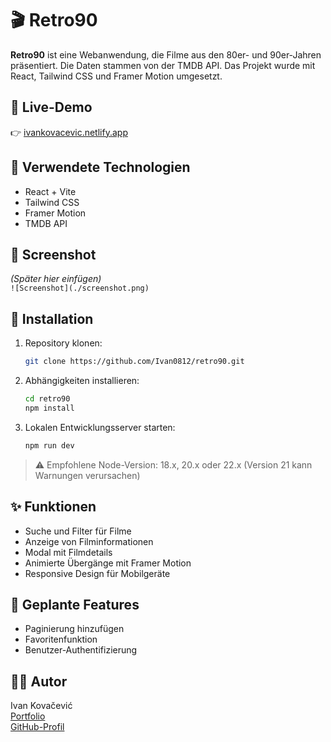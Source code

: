 
# 🎬 Retro90

**Retro90** ist eine Webanwendung, die Filme aus den 80er- und 90er-Jahren präsentiert. Die Daten stammen von der TMDB API. Das Projekt wurde mit React, Tailwind CSS und Framer Motion umgesetzt.

## 🔗 Live-Demo

👉 [ivankovacevic.netlify.app](https://ivankovacevic.netlify.app)

## 🚀 Verwendete Technologien

- React + Vite  
- Tailwind CSS  
- Framer Motion  
- TMDB API

## 📸 Screenshot

*(Später hier einfügen)*  
`![Screenshot](./screenshot.png)`

## 🔧 Installation

1. Repository klonen:
   ```bash
   git clone https://github.com/Ivan0812/retro90.git
   ```

2. Abhängigkeiten installieren:
   ```bash
   cd retro90
   npm install
   ```

3. Lokalen Entwicklungsserver starten:
   ```bash
   npm run dev
   ```

> ⚠️ Empfohlene Node-Version: 18.x, 20.x oder 22.x (Version 21 kann Warnungen verursachen)

## ✨ Funktionen

- Suche und Filter für Filme
- Anzeige von Filminformationen
- Modal mit Filmdetails
- Animierte Übergänge mit Framer Motion
- Responsive Design für Mobilgeräte

## 📌 Geplante Features

- Paginierung hinzufügen  
- Favoritenfunktion  
- Benutzer-Authentifizierung  

## 👨‍💻 Autor

Ivan Kovačević  
[Portfolio](https://ivankovacevic.netlify.app)  
[GitHub-Profil](https://github.com/Ivan0812)
